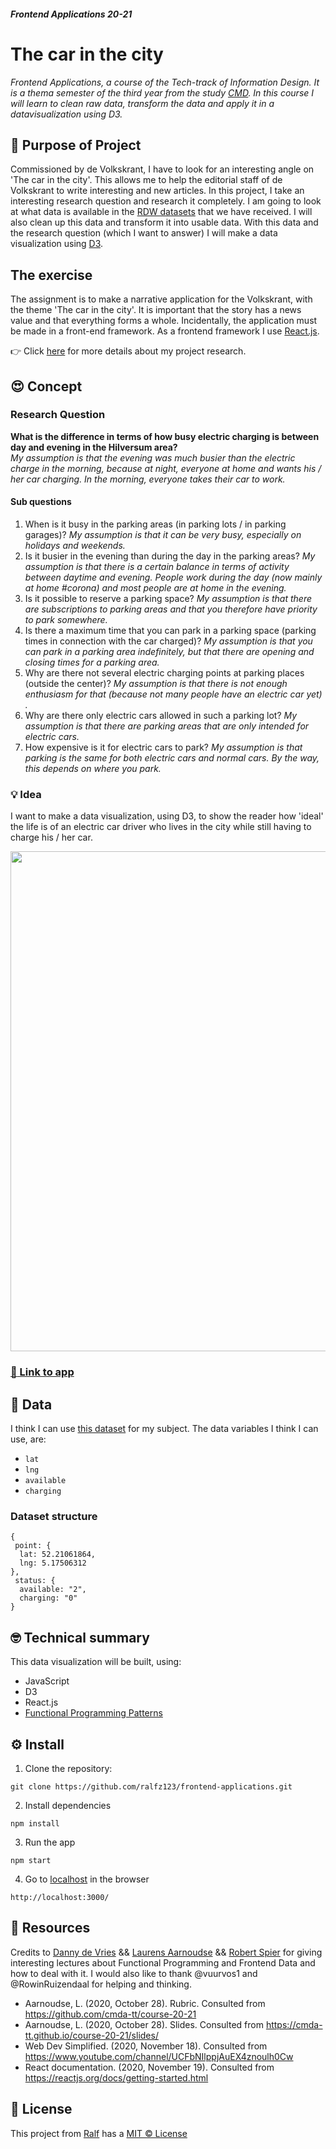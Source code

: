 ##### Frontend Applications 20-21
# The car in the city

_Frontend Applications, a course of the Tech-track of Information Design. It is a thema semester of the third year from the study [CMD](https://www.cmd-amsterdam.nl/). In this course I will learn to clean raw data, transform the data and apply it in a datavisualization using D3._

## :rocket: Purpose of Project
Commissioned by de Volkskrant, I have to look for an interesting angle on 'The car in the city'. This allows me to help the editorial staff of de Volkskrant to write interesting and new articles.
In this project, I take an interesting research question and research it completely. I am going to look at what data is available in the [RDW datasets](https://opendata.rdw.nl/browse?category=Parkeren&provenance=official&page=1) that we have received. I will also clean up this data and transform it into usable data. With this data and the research question (which I want to answer) I will make a data visualization using [D3](https://d3js.org/).

## The exercise
The assignment is to make a narrative application for the Volkskrant, with the theme 'The car in the city'. It is important that the story has a news value and that everything forms a whole. Incidentally, the application must be made in a front-end framework. As a frontend framework I use [React.js](https://reactjs.org/).


👉 Click [here](https://github.com/ralfz123/functional-programming/wiki/Onderzoek-%F0%9F%94%8D) for more details about my project research.

## :heart_eyes: Concept
### Research Question
**What is the difference in terms of how busy electric charging is between day and evening in the Hilversum area?**  
_My assumption is that the evening was much busier than the electric charge in the morning, because at night, everyone at home and wants his / her car charging. In the morning, everyone takes their car to work._

#### Sub questions
1. When is it busy in the parking areas (in parking lots / in parking garages)?
   _My assumption is that it can be very busy, especially on holidays and weekends._
2. Is it busier in the evening than during the day in the parking areas?
    _My assumption is that there is a certain balance in terms of activity between daytime and evening. People work during the day (now mainly at home #corona) and most people are at home in the evening._
3. Is it possible to reserve a parking space?
    _My assumption is that there are subscriptions to parking areas and that you therefore have priority to park somewhere._
4. Is there a maximum time that you can park in a parking space (parking times in connection with the car charged)?
    _My assumption is that you can park in a parking area indefinitely, but that there are opening and closing times for a parking area._
5. Why are there not several electric charging points at parking places (outside the center)?
    _My assumption is that there is not enough enthusiasm for that (because not many people have an electric car yet) ._
6. Why are there only electric cars allowed in such a parking lot?
    _My assumption is that there are parking areas that are only intended for electric cars._
7. How expensive is it for electric cars to park?
    _My assumption is that parking is the same for both electric cars and normal cars. By the way, this depends on where you park._

### :bulb: Idea
I want to make a data visualization, using D3, to show the reader how 'ideal' the life is of an electric car driver who lives in the city while still having to charge his / her car.

<img src="https://raw.githubusercontent.com/wiki/ralfz123/frontend-data/img/sketch-v6.jpg" width="800px">

### [:red_circle: Link to app](https://ralfz123.github.io/frontend-applications/)


## :1234: Data  
I think I can use [this dataset](https://github.com/ralfz123/frontend-data/wiki/Onderzoek-&-Concept-%F0%9F%94%8D#data) for my subject.
The data variables I think I can use, are:
- `lat`  
- `lng` 
- `available`
- `charging`

### Dataset structure
```
{
 point: {
  lat: 52.21061864,
  lng: 5.17506312
},
 status: {
  available: "2",
  charging: "0"
}
```

## :nerd_face: Technical summary
This data visualization will be built, using:
- JavaScript
- D3
- React.js
- [Functional Programming Patterns](https://github.com/ralfz123/frontend-data/wiki/Functional-Patterns)

## :gear: Install
1. Clone the repository:  
```
git clone https://github.com/ralfz123/frontend-applications.git
```

2. Install dependencies   
```
npm install
```

3. Run the app   
```
npm start
```

4. Go to [localhost](http://localhost3000/) in the browser
```
http://localhost:3000/
```

## :file_folder: Resources
Credits to [Danny de Vries](https://github.com/dandevri) && [Laurens Aarnoudse](https://github.com/Razpudding) && [Robert Spier](https://github.com/roberrrt-s) for giving interesting lectures about Functional Programming and Frontend Data and how to deal with it. I would also like to thank @vuurvos1 and @RowinRuizendaal for helping and thinking.

- Aarnoudse, L.  (2020, October 28). Rubric. Consulted from https://github.com/cmda-tt/course-20-21
- Aarnoudse, L.  (2020, October 28). Slides. Consulted from https://cmda-tt.github.io/course-20-21/slides/
- Web Dev Simplified. (2020, November 18). Consulted from https://www.youtube.com/channel/UCFbNIlppjAuEX4znoulh0Cw
- React documentation. (2020, November 19). Consulted from https://reactjs.org/docs/getting-started.html

## :cop: License
This project from [Ralf](https://github.com/ralfz123) has a [MIT © License](https://github.com/ralfz123/frontend-applications/blob/main/LICENSE)
